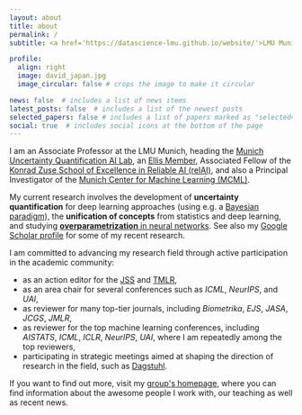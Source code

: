 ```yaml
---
layout: about
title: about
permalink: /
subtitle: <a href='https://datascience-lmu.github.io/website/'>LMU Munich, MCML</a>

profile:
  align: right
  image: david_japan.jpg
  image_circular: false # crops the image to make it circular

news: false  # includes a list of news items
latest_posts: false  # includes a list of the newest posts
selected_papers: false # includes a list of papers marked as "selected={true}"
social: true  # includes social icons at the bottom of the page
---
```


I am an Associate Professor at the LMU Munich, heading the [Munich Uncertainty Quantification AI Lab](www.muniq.ai), an [Ellis Member](https://ellis.eu/), Associated Fellow of the [Konrad Zuse School of
Excellence in Reliable AI (relAI)](https://zuseschoolrelai.de/), and also a Principal Investigator of the [Munich Center for Machine Learning (MCML)](https://mcml.ai/). 

My current research involves the development of **uncertainty quantification** for deep learning approaches (using e.g. a [Bayesian paradigm](https://proceedings.mlr.press/v235/papamarkou24b.html)), the **unification of concepts** from statistics and deep learning, and studying [**overparametrization** in neural networks](https://arxiv.org/abs/2307.03571). See also my [Google Scholar profile](https://scholar.google.de/citations?hl=de&user=_DYguksAAAAJ&view_op=list_works&sortby=pubdate) for some of my recent research.

I am committed to advancing my research field through active participation in the academic community: 
* as an action editor for the [JSS](https://www.jstatsoft.org/index) and [TMLR](https://jmlr.org/tmlr/), 
* as an area chair for several conferences such as *ICML*, *NeurIPS*, and *UAI*,
* as reviewer for many top-tier journals, including *Biometrika*, *EJS*, *JASA*, *JCGS*, *JMLR*, 
* as reviewer for the top machine learning conferences, including *AISTATS*, *ICML*, *ICLR*, *NeurIPS*, *UAI*, where I am repeatedly among the top reviewers,
* participating in strategic meetings aimed at shaping the direction of research in the field, such as [Dagstuhl](https://www.dagstuhl.de/en/seminars/seminar-calendar/seminar-details/24461).

If you want to find out more, visit my [group's homepage](https://datascience-lmu.github.io/website/), where you can find information about the awesome people I work with, our teaching as well as recent news.



